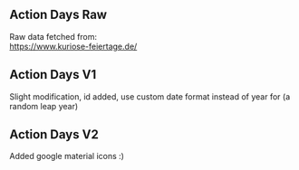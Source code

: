 ## Action Days Raw
Raw data fetched from:<br>
https://www.kuriose-feiertage.de/

## Action Days V1
Slight modification, id added, use custom date format instead of year for (a random leap year)

## Action Days V2
Added google material icons :)